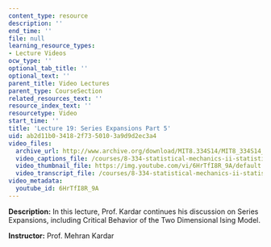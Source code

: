 ```yaml
---
content_type: resource
description: ''
end_time: ''
file: null
learning_resource_types:
- Lecture Videos
ocw_type: ''
optional_tab_title: ''
optional_text: ''
parent_title: Video Lectures
parent_type: CourseSection
related_resources_text: ''
resource_index_text: ''
resourcetype: Video
start_time: ''
title: 'Lecture 19: Series Expansions Part 5'
uid: ab2d11b0-3418-2f73-5010-3a9d9d2ec3a4
video_files:
  archive_url: http://www.archive.org/download/MIT8.334S14/MIT8_334S14_lec19_300k.mp4
  video_captions_file: /courses/8-334-statistical-mechanics-ii-statistical-physics-of-fields-spring-2014/502e041aae2254efb96aecf0c7c7da5c_6HrTfI8R_9A.vtt
  video_thumbnail_file: https://img.youtube.com/vi/6HrTfI8R_9A/default.jpg
  video_transcript_file: /courses/8-334-statistical-mechanics-ii-statistical-physics-of-fields-spring-2014/58ca8ba55cc85881fba5f724e5c4cdd7_6HrTfI8R_9A.pdf
video_metadata:
  youtube_id: 6HrTfI8R_9A
---
```


**Description:** In this lecture, Prof. Kardar continues his discussion on Series Expansions, including Critical Behavior of the Two Dimensional Ising Model.

**Instructor:** Prof. Mehran Kardar



